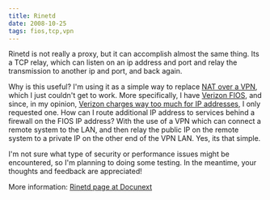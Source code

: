 ```yaml
---
title: Rinetd
date: 2008-10-25
tags: fios,tcp,vpn
---
```

Rinetd is not really a proxy, but it can accomplish almost the same thing. Its a TCP relay, which can listen on an ip address and port and relay the transmission to another ip and port, and back again.

Why is this useful? I'm using it as a simple way to replace <a href="http://www.docunext.com/2008/10/static-nat-over-ipsec.html">NAT over a VPN</a>, which I just couldn't get to work. More specifically, I have <a href="http://www.soggyblogger.com/blog/2008/08/fios-is-nice.html">Verizon FIOS</a>, and since, in my opinion, <a href="http://www.cabotplace.net/blog/2008/04/business-fios-review.html">Verizon charges way too much for IP addresses</a>, I only requested one. How can I route additional IP address to services behind a firewall on the FIOS IP address? With the use of a VPN which can connect a remote system to the LAN, and then relay the public IP on the remote system to a private IP on the other end of the VPN LAN. Yes, its that simple.

I'm not sure what type of security or performance issues might be encountered, so I'm planning to doing some testing. In the meantime, your thoughts and feedback are appreciated!

More information:
<a href="http://www.docunext.com/wiki/Rinetd">Rinetd page at Docunext</a>

